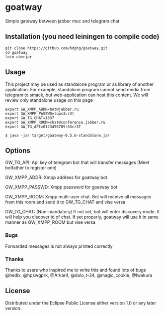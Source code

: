 # goatway

Simple gateway between jabber muc and telegram chat

## Installation (you need leiningen to compile code)

```
git clone https://github.com/hdghg/goatway.git
cd goatway
lein uberjar
```

## Usage

This project may be used as standalone program or as library of
another application. For example, standalone program cannot
send media from telegram to smack, but web-application can host
this content. We will review only standalone usage on this page

    export GW_XMPP_ADDR=bot@jabber.ru
    export GW_XMPP_PASSWD=tops3cr3t
    export GW_TG_CHAT=1337
    export GW_XMPP_ROOM=chat@conference.jabber.ru
    export GW_TG_API=0123456789:S3cr3T

    $ java -jar target/goatway-0.5.6-standalone.jar

## Options

GW_TG_API:      Api key of telegram bot that will transfer messages
(Meet botfather to register one)

GW_XMPP_ADDR:   Xmpp address for goatway bot

GW_XMPP_PASSWD: Xmpp password for goatway bot

GW_XMPP_ROOM:   Xmpp multi-user chat. Bot will receive all messages from this room and
send it to GW_TG_CHAT and vise versa

GW_TG_CHAT:     (Non-mandatory) If not set, bot will enter discovery mode. It will help
you discover id of chat. If set properly, goatway will use it in same manner as
GW_XMPP_ROOM but vise versa

### Bugs

Forwarded messages is not always printed correctly

### Thanks
Thanks to users who inspired me to write this and found lots of bugs
@hedlx, @hpswgprk, @Arkar4, @dulo_t-34, @magic_cookie, @Iwakura

## License

Distributed under the Eclipse Public License either version 1.0 or any later version.
